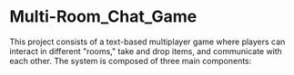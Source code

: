 # Multi-Room_Chat_Game
This project consists of a text-based multiplayer game where players can interact in different "rooms," take and drop items, and communicate with each other. The system is composed of three main components:
